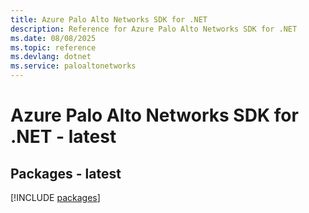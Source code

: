 ```yaml
---
title: Azure Palo Alto Networks SDK for .NET
description: Reference for Azure Palo Alto Networks SDK for .NET
ms.date: 08/08/2025
ms.topic: reference
ms.devlang: dotnet
ms.service: paloaltonetworks
---
```

# Azure Palo Alto Networks SDK for .NET - latest
## Packages - latest
[!INCLUDE [packages](palo-alto-networks-index.md)]